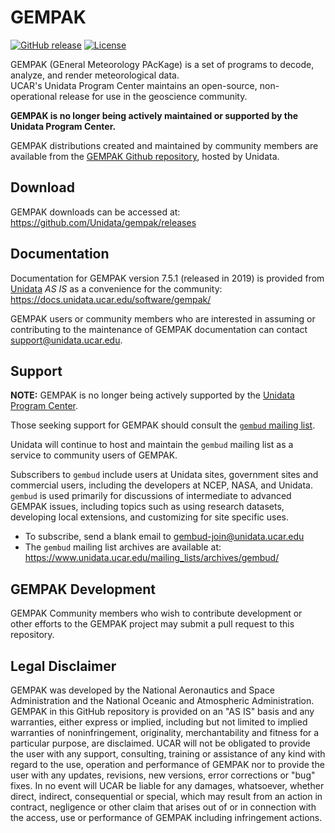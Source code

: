 
# GEMPAK

[![GitHub release](https://img.shields.io/github/release/Unidata/gempak.svg)]() [![License](https://img.shields.io/badge/License-BSD%203--Clause-blue.svg)](https://opensource.org/licenses/BSD-3-Clause)  

GEMPAK (GEneral Meteorology PAcKage) is a set of programs to decode, analyze, and render meteorological data.  
UCAR's Unidata Program Center maintains an open-source, non-operational release for use in the geoscience community.

**GEMPAK is no longer being actively maintained or supported by the Unidata Program Center.**

GEMPAK distributions created and maintained by community members are available from the [GEMPAK Github repository](https://github.com/Unidata/gempak), hosted by Unidata.

## Download

GEMPAK downloads can be accessed at: https://github.com/Unidata/gempak/releases

## Documentation

Documentation for GEMPAK version 7.5.1 (released in 2019) is provided from 
[Unidata](https://docs.unidata.ucar.edu/software/gempak/)
_AS IS_ as a convenience for the community: <https://docs.unidata.ucar.edu/software/gempak/>

GEMPAK users or community members who are interested in assuming or contributing to the maintenance of GEMPAK documentation can contact <support@unidata.ucar.edu>.


## Support

**NOTE:** GEMPAK is no longer being actively supported by the [Unidata Program Center](https://www.unidata.ucar.edu).

Those seeking support for GEMPAK should consult the [`gembud` mailing list](https://www.unidata.ucar.edu/mailing_lists/archives/gembud/). 

Unidata will continue to host and maintain the `gembud` mailing list as a service to community users of GEMPAK.

Subscribers to `gembud` include users at Unidata sites, government sites and commercial users, including the developers at NCEP, NASA, and Unidata. 
`gembud` is used primarily for discussions of intermediate to advanced GEMPAK issues, including topics such as using research datasets, developing local extensions, and customizing for site specific uses. 

* To subscribe, send a blank email to <gembud-join@unidata.ucar.edu>
* The `gembud` mailing list archives are available at: <https://www.unidata.ucar.edu/mailing_lists/archives/gembud/>

## GEMPAK Development

GEMPAK Community members who wish to contribute development or other efforts to the GEMPAK project may submit a pull request to this repository.

## Legal Disclaimer

GEMPAK was developed by the National Aeronautics and Space
Administration and the National Oceanic and Atmospheric Administration.
GEMPAK in this GitHub repository is provided on an "AS IS" basis and any warranties,
either express or implied, including but not limited to implied
warranties of noninfringement, originality, merchantability and fitness
for a particular purpose, are disclaimed. UCAR will not be obligated to
provide the user with any support, consulting, training or assistance of
any kind with regard to the use, operation and performance of GEMPAK nor
to provide the user with any updates, revisions, new versions, error
corrections or "bug" fixes. In no event will UCAR be liable for any damages,
whatsoever, whether direct, indirect, consequential or special, which may
result from an action in contract, negligence or other claim that arises
out of or in connection with the access, use or performance of GEMPAK
including infringement actions.

